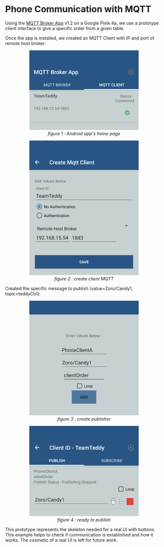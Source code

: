 # Phone Communication with MQTT

Using the [MQTT Broker App](https://play.google.com/store/apps/details?id=server.com.mqtt) v1.2 on a Google Pixle 4a, we use a prototype client interface to give a specific order from a given table.

Once the app is installed, we created an MQTT Client with IP and port of remote host broker:

<p align="center">
	<img alt="phoneHomePage" src="phone-home.png" width="350"><br>
	<em>figure 1 : Android app's home page</em>
	<br></p>

<p align="center">
	<img alt="phoneCreateClient" src="phone-edit-mqtt.png" width="350"><br>
	<em>figure 2 : create client MQTT</em>
	<br></p>

Created the specific message to publish (value=Zoro/Candy1, topic=teddyCtrl):

<p align="center">
	<img alt="phone-mqtt-EditPublisher" src="phone-mqtt-createPublisher.png" width="350"><br>
	<em>figure 3 : create publisher</em>
	<br></p>

<p align="center">
	<img alt="phone-mqtt-ReadyPublisher" src="phone-mqtt-SetupreadyToPublish.png" width="350"><br>
	<em>figure 4 : ready to publish</em>
	<br></p>


This prototype represents the skeleton needed for a real UI with buttons. This example helps to check if communication is established and how it works. The cosmetic of a real UI is left for future work.

